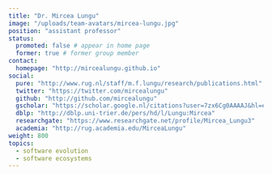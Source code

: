 ```yaml
---
title: "Dr. Mircea Lungu"
image: "/uploads/team-avatars/mircea-lungu.jpg"
position: "assistant professor"
status:
  promoted: false # appear in home page
  former: true # former group member
contact:
  homepage: "http://mircealungu.github.io"
social:
  pure: "http://www.rug.nl/staff/m.f.lungu/research/publications.html"
  twitter: "https://twitter.com/mircealungu"
  github: "http://github.com/mircealungu"
  gscholar: "https://scholar.google.nl/citations?user=7zx6Cg0AAAAJ&hl=en"
  dblp: "http://dblp.uni-trier.de/pers/hd/l/Lungu:Mircea"
  researchgate: "https://www.researchgate.net/profile/Mircea_Lungu3"
  academia: "http://rug.academia.edu/MirceaLungu"
weight: 800
topics:
  - software evolution
  - software ecosystems
---
```

